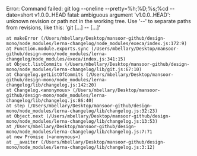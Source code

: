 Error: Command failed: git log --oneline --pretty=%h;%D;%s;%cd --date=short v1.0.0..HEAD
fatal: ambiguous argument 'v1.0.0..HEAD': unknown revision or path not in the working tree.
Use '--' to separate paths from revisions, like this:
'git <command> [<revision>...] -- [<file>...]'


    at makeError (/Users/mbellary/Desktop/mansoor-github/design-mono/node_modules/lerna-changelog/node_modules/execa/index.js:172:9)
    at Function.module.exports.sync (/Users/mbellary/Desktop/mansoor-github/design-mono/node_modules/lerna-changelog/node_modules/execa/index.js:341:15)
    at Object.listCommits (/Users/mbellary/Desktop/mansoor-github/design-mono/node_modules/lerna-changelog/lib/git.js:67:10)
    at Changelog.getListOfCommits (/Users/mbellary/Desktop/mansoor-github/design-mono/node_modules/lerna-changelog/lib/changelog.js:142:20)
    at Changelog.<anonymous> (/Users/mbellary/Desktop/mansoor-github/design-mono/node_modules/lerna-changelog/lib/changelog.js:86:40)
    at step (/Users/mbellary/Desktop/mansoor-github/design-mono/node_modules/lerna-changelog/lib/changelog.js:32:23)
    at Object.next (/Users/mbellary/Desktop/mansoor-github/design-mono/node_modules/lerna-changelog/lib/changelog.js:13:53)
    at /Users/mbellary/Desktop/mansoor-github/design-mono/node_modules/lerna-changelog/lib/changelog.js:7:71
    at new Promise (<anonymous>)
    at __awaiter (/Users/mbellary/Desktop/mansoor-github/design-mono/node_modules/lerna-changelog/lib/changelog.js:3:12)
